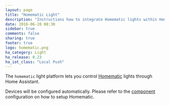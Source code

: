 ```yaml
---
layout: page
title: "Homematic Light"
description: "Instructions how to integrate Homematic lights within Home Assistant."
date: 2016-06-28 08:30
sidebar: true
comments: false
sharing: true
footer: true
logo: homematic.png
ha_category: Light
ha_release: 0.23
ha_iot_class: "Local Push"
---
```



The `homematic` light platform lets you control [Homematic](http://www.homematic.com/) lights through Home Assistant.

Devices will be configured automatically. Please refer to the [component](/components/homematic/) configuration on how to setup Homematic.